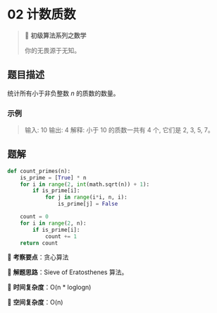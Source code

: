 # 02 计数质数

> 🌈 **初级算法系列之数学**
>
> 你的无畏源于无知。

## 题目描述

统计所有小于非负整数 *n* 的质数的数量。

### 示例

> 输入: 10
> 输出: 4
> 解释: 小于 10 的质数一共有 4 个, 它们是 2, 3, 5, 7。

## 题解

```python
def count_primes(n):
    is_prime = [True] * n
    for i in range(2, int(math.sqrt(n)) + 1):
        if is_prime[i]:
            for j in range(i*i, n, i):
                is_prime[j] = False

    count = 0
    for i in range(2, n):
        if is_prime[i]:
            count += 1
    return count
```

🍥 **考察要点**：贪心算法

🍬 **解题思路**：Sieve of Eratosthenes 算法。

🍉 **时间复杂度**：O(n * loglogn)

🍭 **空间复杂度**：O(n)
